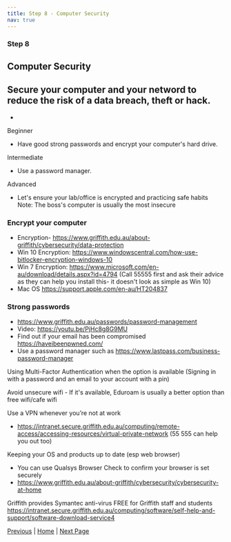 ```yaml
---
title: Step 8 - Computer Security
nav: true
---
```


### Step 8
## Computer Security

## Secure your computer and your netword to reduce the risk of a data breach, theft or hack.


- 

Beginner
* Have good strong passwords and encrypt your computer's hard drive.

Intermediate
* Use a password manager.

Advanced
* Let's ensure your lab/office is encrypted and practicing safe habits
Note:
The boss's computer is usually the most insecure

### Encrypt your computer
* Encryption- https://www.griffith.edu.au/about-griffith/cybersecurity/data-protection
* Win 10 Encryption: https://www.windowscentral.com/how-use-bitlocker-encryption-windows-10
* Win 7 Encryption: https://www.microsoft.com/en-au/download/details.aspx?id=4794 (Call 55555 first and ask their advice as they can help you install this- it doesn't look as simple as Win 10)
* Mac OS https://support.apple.com/en-au/HT204837

### Strong passwords
* https://www.griffith.edu.au/passwords/password-management
* Video: https://youtu.be/PjHc8g8G9MU
* Find out if your email has been compromised https://haveibeenpwned.com/
* Use a password manager such as https://www.lastpass.com/business-password-manager

Using Multi-Factor Authentication when the option is available (Signing in with a password and an email to your account with a pin)

Avoid unsecure wifi - If it's available, Eduroam is usually a better option than free wifi/cafe wifi


Use a VPN whenever you’re not at work
* https://intranet.secure.griffith.edu.au/computing/remote-access/accessing-resources/virtual-private-network (55 555 can help you out too)

Keeping your OS and products up to date (esp web browser)
* You can use Qualsys Browser Check to confirm your browser is set securely
* https://www.griffith.edu.au/about-griffith/cybersecurity/cybersecurity-at-home

Griffith provides Symantec anti-virus FREE for Griffith staff and students https://intranet.secure.griffith.edu.au/computing/software/self-help-and-support/software-download-service4
 

[Previous](https://guereslib.github.io/Reproducible-Research-Things/Step6CloudBackup)  |  [Home](https://guereslib.github.io/Reproducible-Research-Things/) | [Next Page](https://guereslib.github.io/Reproducible-Research-Things/Step8SepId)
